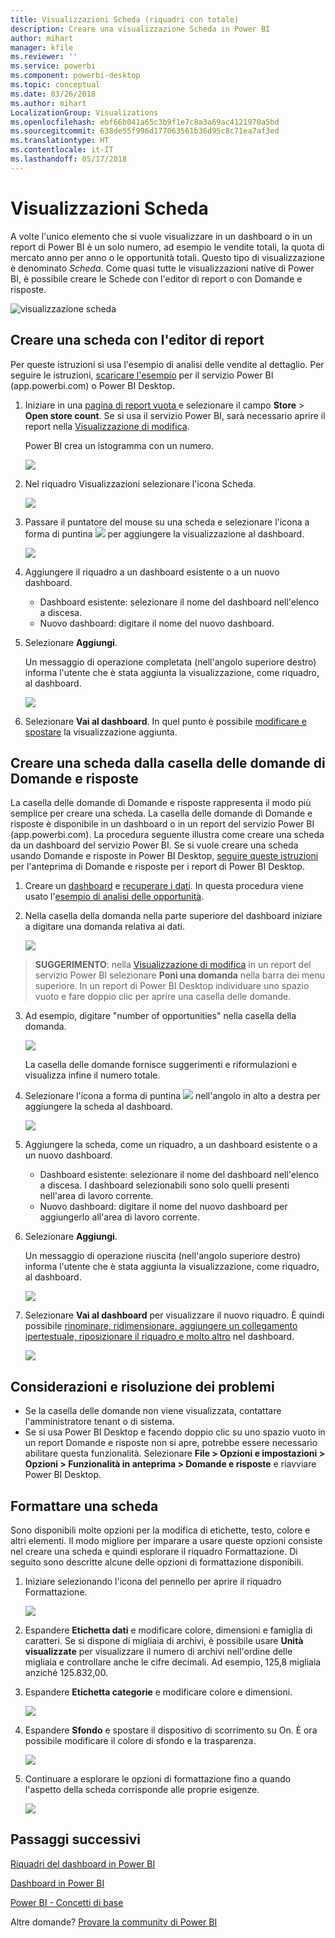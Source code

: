 ```yaml
---
title: Visualizzazioni Scheda (riquadri con totale)
description: Creare una visualizzazione Scheda in Power BI
author: mihart
manager: kfile
ms.reviewer: ''
ms.service: powerbi
ms.component: powerbi-desktop
ms.topic: conceptual
ms.date: 03/26/2018
ms.author: mihart
LocalizationGroup: Visualizations
ms.openlocfilehash: ebf66b041a65c3b9f1e7c8a3a69ac4121970a5bd
ms.sourcegitcommit: 638de55f996d177063561b36d95c8c71ea7af3ed
ms.translationtype: HT
ms.contentlocale: it-IT
ms.lasthandoff: 05/17/2018
---
```

# <a name="card-visualizations"></a>Visualizzazioni Scheda
A volte l'unico elemento che si vuole visualizzare in un dashboard o in un report di Power BI è un solo numero, ad esempio le vendite totali, la quota di mercato anno per anno o le opportunità totali. Questo tipo di visualizzazione è denominato *Scheda*. Come quasi tutte le visualizzazioni native di Power BI, è possibile creare le Schede con l'editor di report o con Domande e risposte.

![visualizzazione scheda](media/power-bi-visualization-card/pbi_opptuntiescard.png)

## <a name="create-a-card-using-the-report-editor"></a>Creare una scheda con l'editor di report
Per queste istruzioni si usa l'esempio di analisi delle vendite al dettaglio. Per seguire le istruzioni, [scaricare l'esempio](sample-datasets.md) per il servizio Power BI (app.powerbi.com) o Power BI Desktop.   

1. Iniziare in una [pagina di report vuota ](power-bi-report-add-page.md) e selezionare il campo **Store** \> **Open store count**. Se si usa il servizio Power BI, sarà necessario aprire il report nella [Visualizzazione di modifica](service-interact-with-a-report-in-editing-view.md).

    Power BI crea un istogramma con un numero.

   ![](media/power-bi-visualization-card/pbi_rptnumbertilechart.png)
2. Nel riquadro Visualizzazioni selezionare l'icona Scheda.

   ![](media/power-bi-visualization-card/pbi_changechartcard.png)
6. Passare il puntatore del mouse su una scheda e selezionare l'icona a forma di puntina ![](media/power-bi-visualization-card/pbi_pintile.png) per aggiungere la visualizzazione al dashboard.

   ![](media/power-bi-visualization-card/power-bi-pin-icon.png)
7. Aggiungere il riquadro a un dashboard esistente o a un nuovo dashboard.

   * Dashboard esistente: selezionare il nome del dashboard nell'elenco a discesa.
   * Nuovo dashboard: digitare il nome del nuovo dashboard.
8. Selezionare **Aggiungi**.

   Un messaggio di operazione completata (nell'angolo superiore destro) informa l'utente che è stata aggiunta la visualizzazione, come riquadro, al dashboard.

   ![](media/power-bi-visualization-card/power-bi-pin-success-message.png)
9. Selezionare **Vai al dashboard**. In quel punto è possibile [modificare e spostare](service-dashboard-edit-tile.md) la visualizzazione aggiunta.


## <a name="create-a-card-from-the-qa-question-box"></a>Creare una scheda dalla casella delle domande di Domande e risposte
La casella delle domande di Domande e risposte rappresenta il modo più semplice per creare una scheda. La casella delle domande di Domande e risposte è disponibile in un dashboard o in un report del servizio Power BI (app.powerbi.com). La procedura seguente illustra come creare una scheda da un dashboard del servizio Power BI. Se si vuole creare una scheda usando Domande e risposte in Power BI Desktop, [seguire queste istruzioni](https://powerbi.microsoft.com/en-us/blog/power-bi-desktop-december-feature-summary/#QandA) per l'anteprima di Domande e risposte per i report di Power BI Desktop.

1. Creare un [dashboard](service-dashboards.md) e [recuperare i dati](service-get-data.md). In questa procedura viene usato l'[esempio di analisi delle opportunità](sample-opportunity-analysis.md).

1. Nella casella della domanda nella parte superiore del dashboard iniziare a digitare una domanda relativa ai dati. 

   ![](media/power-bi-visualization-card/power-bi-q-and-a-box.png)

>**SUGGERIMENTO**: nella [Visualizzazione di modifica](service-reading-view-and-editing-view.md) in un report del servizio Power BI selezionare **Poni una domanda** nella barra dei menu superiore. In un report di Power BI Desktop individuare uno spazio vuoto e fare doppio clic per aprire una casella delle domande.

3. Ad esempio, digitare "number of opportunities" nella casella della domanda.

   ![](media/power-bi-visualization-card/power-bi-q-and-a.png)

   La casella delle domande fornisce suggerimenti e riformulazioni e visualizza infine il numero totale.  
4. Selezionare l'icona a forma di puntina ![](media/power-bi-visualization-card/pbi_pintile.png) nell'angolo in alto a destra per aggiungere la scheda al dashboard.

   ![](media/power-bi-visualization-card/power-bi-pin.png)
5. Aggiungere la scheda, come un riquadro, a un dashboard esistente o a un nuovo dashboard.

   * Dashboard esistente: selezionare il nome del dashboard nell'elenco a discesa. I dashboard selezionabili sono solo quelli presenti nell'area di lavoro corrente.
   * Nuovo dashboard: digitare il nome del nuovo dashboard per aggiungerlo all'area di lavoro corrente.
6. Selezionare **Aggiungi**.

   Un messaggio di operazione riuscita (nell'angolo superiore destro) informa l'utente che è stata aggiunta la visualizzazione, come riquadro, al dashboard.  

   ![](media/power-bi-visualization-card/power-bi-success.png)
7. Selezionare **Vai al dashboard** per visualizzare il nuovo riquadro. È quindi possibile [rinominare, ridimensionare, aggiungere un collegamento ipertestuale, riposizionare il riquadro e molto altro](service-dashboard-edit-tile.md) nel dashboard.

   ![](media/power-bi-visualization-card/power-bi-pinned.png)

## <a name="considerations-and-troubleshooting"></a>Considerazioni e risoluzione dei problemi
- Se la casella delle domande non viene visualizzata, contattare l'amministratore tenant o di sistema.    
- Se si usa Power BI Desktop e facendo doppio clic su uno spazio vuoto in un report Domande e risposte non si apre, potrebbe essere necessario abilitare questa funzionalità.  Selezionare **File > Opzioni e impostazioni > Opzioni > Funzionalità in anteprima > Domande e risposte** e riavviare Power BI Desktop.

## <a name="format-a-card"></a>Formattare una scheda
Sono disponibili molte opzioni per la modifica di etichette, testo, colore e altri elementi. Il modo migliore per imparare a usare queste opzioni consiste nel creare una scheda e quindi esplorare il riquadro Formattazione. Di seguito sono descritte alcune delle opzioni di formattazione disponibili. 

1. Iniziare selezionando l'icona del pennello per aprire il riquadro Formattazione. 

    ![](media/power-bi-visualization-card/power-bi-format-card.png)
2. Espandere **Etichetta dati** e modificare colore, dimensioni e famiglia di caratteri. Se si dispone di migliaia di archivi, è possibile usare **Unità visualizzate** per visualizzare il numero di archivi nell'ordine delle migliaia e controllare anche le cifre decimali. Ad esempio, 125,8 migliaia anziché 125.832,00.

3.  Espandere **Etichetta categorie** e modificare colore e dimensioni.

    ![](media/power-bi-visualization-card/power-bi-card-format.png)

4. Espandere **Sfondo** e spostare il dispositivo di scorrimento su On.  È ora possibile modificare il colore di sfondo e la trasparenza.

    ![](media/power-bi-visualization-card/power-bi-format-color.png)

5. Continuare a esplorare le opzioni di formattazione fino a quando l'aspetto della scheda corrisponde alle proprie esigenze. 

    ![](media/power-bi-visualization-card/power-bi-formatted.png)

## <a name="next-steps"></a>Passaggi successivi
[Riquadri del dashboard in Power BI](service-dashboard-tiles.md)

[Dashboard in Power BI](service-dashboards.md)

[Power BI - Concetti di base](service-basic-concepts.md)

Altre domande? [Provare la community di Power BI](http://community.powerbi.com/)
